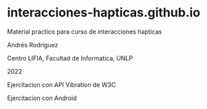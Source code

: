 # interacciones-hapticas.github.io
Material practico para curso de interacciones hapticas

Andrés Rodríguez

Centro LIFIA, Facultad de Informatica, UNLP

2022




Ejercitacion con API Vibration de W3C

Ejercitacion con Android
